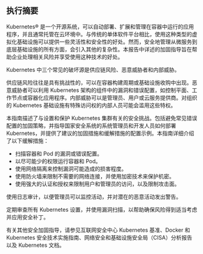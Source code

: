 ## 执行摘要

Kubernetes® 是一个开源系统，可以自动部署、扩展和管理在容器中运行的应用程序，并且通常托管在云环境中。与传统的单体软件平台相比，使用这种类型的虚拟化基础设施可以提供一些灵活性和安全性的好处。然而，安全地管理从微服务到底层基础设施的所有方面，会引入其他的复杂性。本报告中详述的加固指导旨在帮助企业处理相关风险并享受使用这种技术的好处。

Kubernetes 中三个常见的破坏源是供应链风险、恶意威胁者和内部威胁。

供应链风险往往是具有挑战性的，可以在容器构建周期或基础设施收购中出现。恶意威胁者可以利用 Kubernetes 架构的组件中的漏洞和错误配置，如控制平面、工作节点或容器化应用程序。内部威胁可以是管理员、用户或云服务提供商。对组织的 Kubernetes 基础设施有特殊访问权的内部人员可能会滥用这些特权。

本指南描述了与设置和保护 Kubernetes 集群有关的安全挑战。包括避免常见错误配置的加固策略，并指导国家安全系统的系统管理员和开发人员如何部署 Kubernetes，并提供了建议的加固措施和缓解措施的配置示例。本指南详细介绍了以下缓解措施：

- 扫描容器和 Pod 的漏洞或错误配置。
- 以尽可能少的权限运行容器和 Pod。
- 使用网络隔离来控制漏洞可能造成的损害程度。
- 使用防火墙来限制不需要的网络连接，并使用加密技术来保护机密。
- 使用强大的认证和授权来限制用户和管理员的访问，以及限制攻击面。

使用日志审计，以便管理员可以监控活动，并对潜在的恶意活动发出警告。

定期审查所有 Kubernetes 设置，并使用漏洞扫描，以帮助确保风险得到适当考虑并应用安全补丁。

有关其他安全加固指导，请参见互联网安全中心 Kubernetes 基准、Docker 和 Kubernetes 安全技术实施指南、网络安全和基础设施安全局（CISA）分析报告以及 Kubernetes 文档。